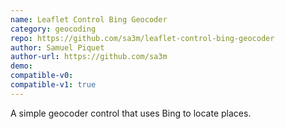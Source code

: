 ```yaml
---
name: Leaflet Control Bing Geocoder
category: geocoding
repo: https://github.com/sa3m/leaflet-control-bing-geocoder
author: Samuel Piquet
author-url: https://github.com/sa3m
demo: 
compatible-v0:
compatible-v1: true
---
```


A simple geocoder control that uses Bing to locate places.
